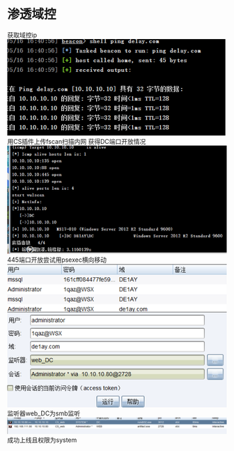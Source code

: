 # 渗透域控
获取域控ip
![](vx_images/399664314106855.png)
用CS插件上传fscan扫描内网
获得DC端口开放情况
![](vx_images/453845658451497.png)
445端口开放尝试用psexec横向移动
![](vx_images/238963659777950.png)
监听器web_DC为smb监听
![](vx_images/156373482947030.png)
成功上线且权限为system
